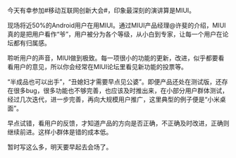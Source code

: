 今天有幸参加#移动互联网创新大会#，印象最深刻的演讲算是MIUI。

现场将近50%的Android用户在用MIUI。通过MIUI产品经理@许斐的介绍，MIUI真的是把用户看作“爷”，用户被分为各个等级，从小白到专家，让每一个用户在论坛都有归属感。

聆听用户的声音，MIUI做到极致。每一项很小的功能的更新，改进，似乎都要看看用户的意见，所以你会经常在MIUI论坛里看见新功能的投票等。

“半成品也可以出手”，“丑媳妇才需要早点见公婆”。即便产品还处在测试版，还存在很多bug，很多功能也不够完善，也应该及时推出来，在小部分用户群体测试，经过几次迭代，进一步完善，再向大规模用户推广，这里典型的例子便是“小米桌面”。

早点试错，看用户的反馈，才知道产品的方向是否正确，不正确及时改进，正确则继续前进。这样小群体是错的成本低。

暂时写这么多，明天要早起去会场了。
